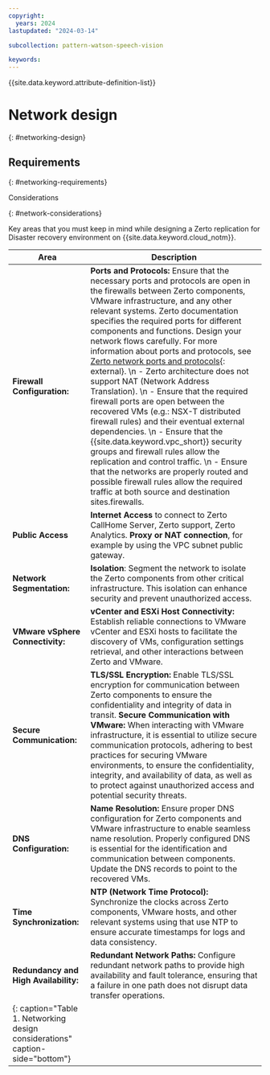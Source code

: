 ```yaml
---
copyright:
  years: 2024
lastupdated: "2024-03-14"

subcollection: pattern-watson-speech-vision

keywords:
---
```

{{site.data.keyword.attribute-definition-list}}

# Network design

{: #networking-design}

## Requirements

{: #networking-requirements}

Considerations

{: #network-considerations}

Key areas that you must keep in mind while designing a Zerto replication for Disaster recovery environment on {{site.data.keyword.cloud_notm}}.

| **Area**                                                                | **Description**                                                                                                                                                                                                                                                                                                                                                                                                                                                                                                                                                                                                                                                                                                                                                                                                                                                                                                                                                                                                                       |
| ----------------------------------------------------------------------------- | ------------------------------------------------------------------------------------------------------------------------------------------------------------------------------------------------------------------------------------------------------------------------------------------------------------------------------------------------------------------------------------------------------------------------------------------------------------------------------------------------------------------------------------------------------------------------------------------------------------------------------------------------------------------------------------------------------------------------------------------------------------------------------------------------------------------------------------------------------------------------------------------------------------------------------------------------------------------------------------------------------------------------------------------- |
| **Firewall Configuration:**                                             | **Ports and Protocols:** Ensure that the necessary ports and protocols are open in the firewalls between Zerto components, VMware infrastructure, and any other relevant systems. Zerto documentation specifies the required ports for different components and functions. Design your network flows carefully. For more information about ports and protocols, see [Zerto network ports and protocols](https://help.zerto.com/bundle/Admin.VC.HTML.90/page/Port_Usage.htm){: external}.  \n - Zerto architecture does not support NAT (Network Address Translation).  \n - Ensure that the required firewall ports are open between the recovered VMs (e.g.: NSX-T distributed firewall rules) and their eventual external dependencies.   \n - Ensure that the {{site.data.keyword.vpc_short}} security groups and firewall rules allow the replication and control traffic.  \n - Ensure that the networks are properly routed and possible firewall rules allow the required traffic at both source and destination sites.firewalls. |
| **Public Access**                                                       | **Internet Access** to connect to Zerto CallHome Server, Zerto support, Zerto Analytics. **Proxy or NAT connection**, for example by using the VPC subnet public gateway.                                                                                                                                                                                                                                                                                                                                                                                                                                                                                                                                                                                                                                                                                                                                                                                                                                                       |
| **Network Segmentation:**                                               | **Isolation**: Segment the network to isolate the Zerto components from other critical infrastructure. This isolation can enhance security and prevent unauthorized access.                                                                                                                                                                                                                                                                                                                                                                                                                                                                                                                                                                                                                                                                                                                                                                                                                                                           |
| **VMware vSphere Connectivity:**                                        | **vCenter and ESXi Host Connectivity:** Establish reliable connections to VMware vCenter and ESXi hosts to facilitate the discovery of VMs, configuration settings retrieval, and other interactions between Zerto and VMware.                                                                                                                                                                                                                                                                                                                                                                                                                                                                                                                                                                                                                                                                                                                                                                                                        |
| **Secure Communication:**                                               | **TLS/SSL Encryption:** Enable TLS/SSL encryption for communication between Zerto components to ensure the confidentiality and integrity of data in transit. **Secure Communication with VMware:** When interacting with VMware infrastructure, it is essential to utilize secure communication protocols, adhering to best practices for securing VMware environments, to ensure the confidentiality, integrity, and availability of data, as well as to protect against unauthorized access and potential security threats.                                                                                                                                                                                                                                                                                                                                                                                                                                                                                                   |
| **DNS Configuration:**                                                  | **Name Resolution:** Ensure proper DNS configuration for Zerto components and VMware infrastructure to enable seamless name resolution. Properly configured DNS is essential for the identification and communication between components. Update the DNS records to point to the recovered VMs.                                                                                                                                                                                                                                                                                                                                                                                                                                                                                                                                                                                                                                                                                                                                       |
| **Time Synchronization:**                                               | **NTP (Network Time Protocol):** Synchronize the clocks across Zerto components, VMware hosts, and other relevant systems using that use NTP to ensure accurate timestamps for logs and data consistency.                                                                                                                                                                                                                                                                                                                                                                                                                                                                                                                                                                                                                                                                                                                                                                                                                             |
| **Redundancy and High Availability:**                                   | **Redundant Network Paths:** Configure redundant network paths to provide high availability and fault tolerance, ensuring that a failure in one path does not disrupt data transfer operations.                                                                                                                                                                                                                                                                                                                                                                                                                                                                                                                                                                                                                                                                                                                                                                                                                                       |
| {: caption="Table 1. Networking design considerations" caption-side="bottom"} |                                                                                                                                                                                                                                                                                                                                                                                                                                                                                                                                                                                                                                                                                                                                                                                                                                                                                                                                                                                                                                             |
